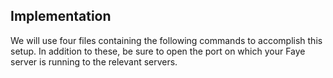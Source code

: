 <!-- usedin: [ _rails/Tutorials/1950-09-26-implementing-faye-v1.md] -->


## Implementation

We will use four files containing the following commands to accomplish this setup. In addition to these, be sure to open the port on which your Faye server is running to the relevant servers.

